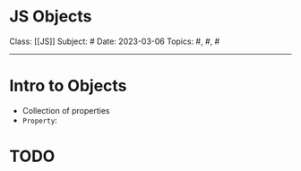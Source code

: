 # JS Objects
Class: [[JS]]
Subject: #
Date: 2023-03-06
Topics: #, #, # 

---

# Intro to Objects
- Collection of properties
- `Property`: 

# TODO